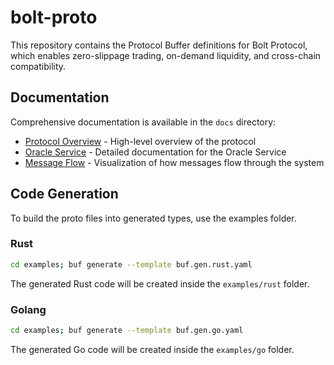 # bolt-proto

This repository contains the Protocol Buffer definitions for Bolt Protocol, which enables zero-slippage trading, on-demand liquidity, and cross-chain compatibility.

## Documentation

Comprehensive documentation is available in the `docs` directory:

- [Protocol Overview](./docs/protocol_overview.md) - High-level overview of the protocol
- [Oracle Service](./docs/oracle_service.md) - Detailed documentation for the Oracle Service
- [Message Flow](./docs/message_flow.md) - Visualization of how messages flow through the system

## Code Generation

To build the proto files into generated types, use the examples folder.

### Rust

```sh
cd examples; buf generate --template buf.gen.rust.yaml
```

The generated Rust code will be created inside the `examples/rust` folder.

### Golang

```sh
cd examples; buf generate --template buf.gen.go.yaml
```

The generated Go code will be created inside the `examples/go` folder.